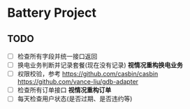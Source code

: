 # Battery  Project


## TODO
- [ ] 检查所有字段并统一接口返回
- [ ] 换电业务判断并记录套餐(现在没有记录) **视情况重构换电业务**
- [ ] 权限校验，参考 https://github.com/casbin/casbin https://github.com/vance-liu/gdb-adapter
- [ ] 检查所有订单接口 **视情况重构订单**
- [ ] 每天检查用户状态(是否过期、是否违约等)